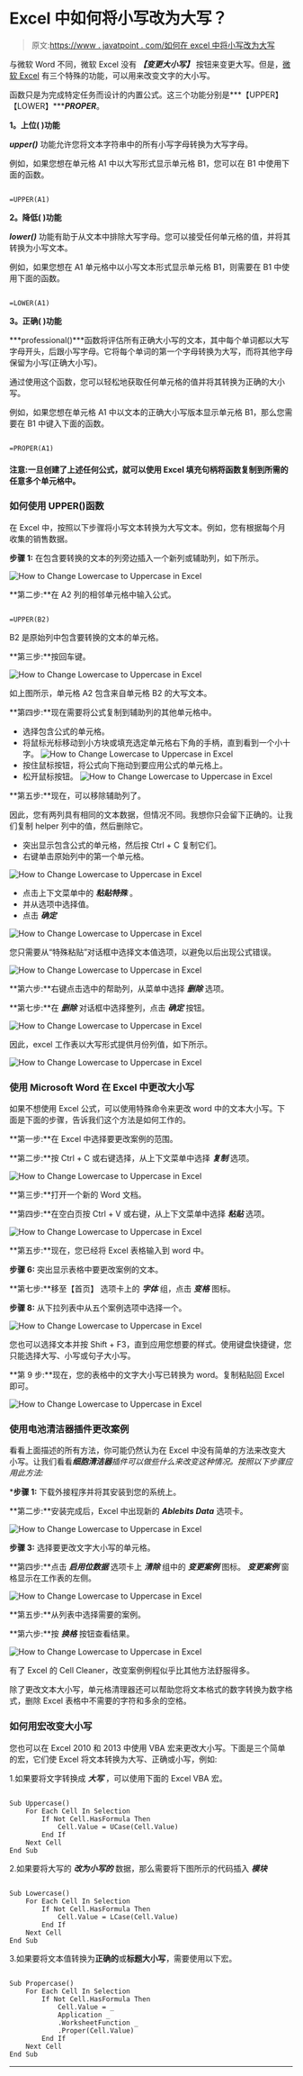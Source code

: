 # Excel 中如何将小写改为大写？

> 原文:[https://www . javatpoint . com/如何在 excel 中将小写改为大写](https://www.javatpoint.com/how-to-change-lowercase-to-uppercase-in-excel)

与微软 Word 不同，微软 Excel 没有 ***【变更大小写】*** 按钮来变更大写。但是，[微软 Excel](https://www.javatpoint.com/excel-tutorial) 有三个特殊的功能，可以用来改变文字的大小写。

函数只是为完成特定任务而设计的内置公式。这三个功能分别是***【UPPER】【LOWER】******PROPER***。

**1。上位( )功能**

***upper()*** 功能允许您将文本字符串中的所有小写字母转换为大写字母。

例如，如果您想在单元格 A1 中以大写形式显示单元格 B1，您可以在 B1 中使用下面的函数。

```

=UPPER(A1)

```

**2。降低( )功能**

***lower()*** 功能有助于从文本中排除大写字母。您可以接受任何单元格的值，并将其转换为小写文本。

例如，如果您想在 A1 单元格中以小写文本形式显示单元格 B1，则需要在 B1 中使用下面的函数。

```

=LOWER(A1)

```

**3。正确( )功能**

***professional()***函数将评估所有正确大小写的文本，其中每个单词都以大写字母开头，后跟小写字母。它将每个单词的第一个字母转换为大写，而将其他字母保留为小写(正确大小写)。

通过使用这个函数，您可以轻松地获取任何单元格的值并将其转换为正确的大小写。

例如，如果您想在单元格 A1 中以文本的正确大小写版本显示单元格 B1，那么您需要在 B1 中键入下面的函数。

```

=PROPER(A1)

```

#### 注意:一旦创建了上述任何公式，就可以使用 Excel 填充句柄将函数复制到所需的任意多个单元格中。

### 如何使用 UPPER()函数

在 Excel 中，按照以下步骤将小写文本转换为大写文本。例如，您有根据每个月收集的销售数据。

**步骤 1:** 在包含要转换的文本的列旁边插入一个新列或辅助列，如下所示。

![How to Change Lowercase to Uppercase in Excel](img/48822da9ff7a566c4e8bde86ff9f43c7.png)

**第二步:**在 A2 列的相邻单元格中输入公式。

```

=UPPER(B2) 

```

B2 是原始列中包含要转换的文本的单元格。

**第三步:**按回车键。

![How to Change Lowercase to Uppercase in Excel](img/77baa03c8178a3c5f4abe8757c8cc652.png)

如上图所示，单元格 A2 包含来自单元格 B2 的大写文本。

**第四步:**现在需要将公式复制到辅助列的其他单元格中。

*   选择包含公式的单元格。
*   将鼠标光标移动到小方块或填充选定单元格右下角的手柄，直到看到一个小十字。
    ![How to Change Lowercase to Uppercase in Excel](img/199d725472dfc8f3387011a5168d0f39.png)
*   按住鼠标按钮，将公式向下拖动到要应用公式的单元格上。
*   松开鼠标按钮。
    ![How to Change Lowercase to Uppercase in Excel](img/074963b4c885e9a862b8ad1bd6a2944d.png)

**第五步:**现在，可以移除辅助列了。

因此，您有两列具有相同的文本数据，但情况不同。我想你只会留下正确的。让我们复制 helper 列中的值，然后删除它。

*   突出显示包含公式的单元格，然后按 Ctrl + C 复制它们。
*   右键单击原始列中的第一个单元格。

![How to Change Lowercase to Uppercase in Excel](img/37a8b751e29a58659aee84d69610cd54.png)

*   点击上下文菜单中的 ***粘贴特殊*** 。
*   并从选项中选择值。
*   点击 ***确定***

![How to Change Lowercase to Uppercase in Excel](img/53f105f13445588c1af8a5b21668f8af.png)

您只需要从“特殊粘贴”对话框中选择文本值选项，以避免以后出现公式错误。

![How to Change Lowercase to Uppercase in Excel](img/a70d274528250a9a18c26e458f4010a7.png)

**第六步:**右键点击选中的帮助列，从菜单中选择 ***删除*** 选项。

**第七步:**在 ***删除*** 对话框中选择整列，点击 ***确定*** 按钮。

![How to Change Lowercase to Uppercase in Excel](img/76ba0bf98586bf966db59b37dd004f4c.png)

因此，excel 工作表以大写形式提供月份列值，如下所示。

![How to Change Lowercase to Uppercase in Excel](img/8f51db2797ce2b9b8d86a3489d470275.png)

### 使用 Microsoft Word 在 Excel 中更改大小写

如果不想使用 Excel 公式，可以使用特殊命令来更改 word 中的文本大小写。下面是下面的步骤，告诉我们这个方法是如何工作的。

**第一步:**在 Excel 中选择要更改案例的范围。

**第二步:**按 Ctrl + C 或右键选择，从上下文菜单中选择 ***复制*** 选项。

![How to Change Lowercase to Uppercase in Excel](img/9f6b16dcf6e89f88fc8c77d833cfdc12.png)

**第三步:**打开一个新的 Word 文档。

**第四步:**在空白页按 Ctrl + V 或右键，从上下文菜单中选择 ***粘贴*** 选项。

![How to Change Lowercase to Uppercase in Excel](img/b22226132fec463e97e5ee6e10f5f21d.png)

**第五步:**现在，您已经将 Excel 表格输入到 word 中。

**步骤 6:** 突出显示表格中要更改案例的文本。

**第七步:**移至【首页】 选项卡上的 ***字体*** 组，点击 ***变格*** 图标。

**步骤 8:** 从下拉列表中从五个案例选项中选择一个。

![How to Change Lowercase to Uppercase in Excel](img/277f1eeaeeae5c69c57ca1ee8b3c67d9.png)

您也可以选择文本并按 Shift + F3，直到应用您想要的样式。使用键盘快捷键，您只能选择大写、小写或句子大小写。

**第 9 步:**现在，您的表格中的文字大小写已转换为 word。复制粘贴回 Excel 即可。

![How to Change Lowercase to Uppercase in Excel](img/4bff4113cedc4eed641aa79c95051adc.png)

### 使用电池清洁器插件更改案例

看看上面描述的所有方法，你可能仍然认为在 Excel 中没有简单的方法来改变大小写。让我们看看***细胞清洁器****插件可以做些什么来改变这种情况。按照以下步骤应用此方法:*

 ***步骤 1:** 下载外接程序并将其安装到您的系统上。

**第二步:**安装完成后，Excel 中出现新的 ***Ablebits Data*** 选项卡。

![How to Change Lowercase to Uppercase in Excel](img/8d68eb6eed2640541018ee16b1c8a2ce.png)

**步骤 3:** 选择要更改文字大小写的单元格。

**第四步:**点击 ***启用位数据*** 选项卡上 ***清除*** 组中的 ***变更案例*** 图标。 ***变更案例*** 窗格显示在工作表的左侧。

![How to Change Lowercase to Uppercase in Excel](img/a60e3b751e8aa662a2ef2caf926bd7ee.png)

**第五步:**从列表中选择需要的案例。

**第六步:**按 ***换格*** 按钮查看结果。

![How to Change Lowercase to Uppercase in Excel](img/f794cf68074d2a6f7089812100c0edf0.png)

有了 Excel 的 Cell Cleaner，改变案例例程似乎比其他方法舒服得多。

除了更改文本大小写，单元格清理器还可以帮助您将文本格式的数字转换为数字格式，删除 Excel 表格中不需要的字符和多余的空格。

### 如何用宏改变大小写

您也可以在 Excel 2010 和 2013 中使用 VBA 宏来更改大小写。下面是三个简单的宏，它们使 Excel 将文本转换为大写、正确或小写，例如:

1.如果要将文字转换成 ***大写*** ，可以使用下面的 Excel VBA 宏。

```

Sub Uppercase()
    For Each Cell In Selection
        If Not Cell.HasFormula Then
            Cell.Value = UCase(Cell.Value)
        End If
    Next Cell
End Sub

```

2.如果要将大写的 ***改为小写的*** 数据，那么需要将下图所示的代码插入 ***模块***

```

Sub Lowercase()
    For Each Cell In Selection
        If Not Cell.HasFormula Then
            Cell.Value = LCase(Cell.Value)
        End If
    Next Cell
End Sub

```

3.如果要将文本值转换为**正确的**或**标题大小写**，需要使用以下宏。

```

Sub Propercase()
    For Each Cell In Selection
        If Not Cell.HasFormula Then
            Cell.Value = _
            Application _
            .WorksheetFunction _
            .Proper(Cell.Value)
        End If
    Next Cell
End Sub

```

* * **